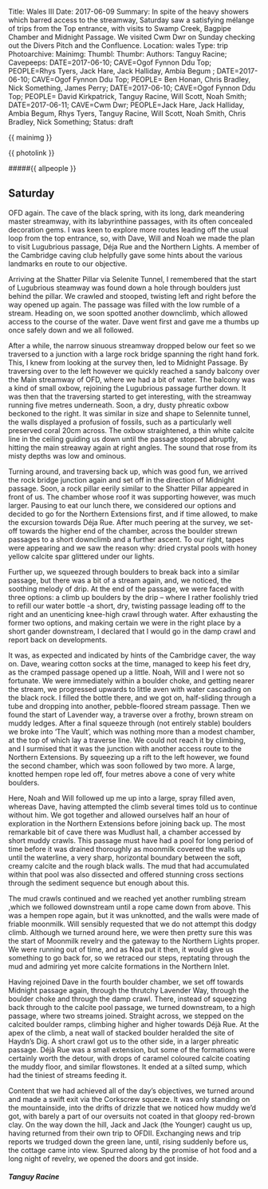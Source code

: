 Title: Wales III 
Date: 2017-06-09 
Summary: In spite of the heavy showers which barred access to the streamway, Saturday saw a satisfying mélange of trips from the Top entrance, with visits to Swamp Creek, Bagpipe Chamber and Midnight Passage. We visited Cwm Dwr on Sunday checking out the Divers Pitch and the Confluence. 
Location: wales
Type: trip 
Photoarchive:
Mainimg:
Thumbl:
Thumbr:
Authors: Tanguy Racine; 
Cavepeeps: DATE=2017-06-10; CAVE=Ogof Fynnon Ddu Top; PEOPLE=Rhys Tyers, Jack Hare, Jack Halliday, Ambia Begum ; 
           DATE=2017-06-10; CAVE=Ogof Fynnon Ddu Top; PEOPLE= Ben Honan, Chris Bradley, Nick Something, James Perry;
           DATE=2017-06-10; CAVE=Ogof Fynnon Ddu Top; PEOPLE= David Kirkpatrick, Tanguy Racine, Will Scott, Noah Smith;
           DATE=2017-06-11; CAVE=Cwm Dwr; PEOPLE=Jack Hare, Jack Halliday, Ambia Begum, Rhys Tyers, Tanguy Racine, Will Scott, Noah Smith, Chris Bradley, Nick Something;
Status: draft

<!--
Cavepeeps: DATE=2017-06-09; CAVE=Ogof Fynnon Ddu, Cwm Dwr; 
PEOPLE=Ben Honan,  Rhys Tyers, James Perry, Jack Hare, Noah Smith, Tanguy Racine, Chris Bradley, Ambia Begum, Jack Halliday, Nick ..., Will Scott, David Kirkpatrick; 
DATE=2017-06-10; 
  CAVE=Ogof Fynnon Ddu Top ==> Swamp Creek; PEOPLE=Rhys Tyers, Jack Hare, Jack Halliday, Ambia Begum ; 
  CAVE=Ogof Fynnon Ddu Top ==> Bagpipe Chamber; PEOPLE= Ben Honan, Chris Bradley, Nick ..., James Perry;
  CAVE=Ogof Fynnon Ddu Top ==> Northern Lights; PEOPLE= David Kirkpatrick, Tanguy Racine, Will Scott, Noah Smith;
DATE=2017-06-11; CAVE=Cwm Dwr; PEOPLE=Jack Hare, Jack Halliday, Ambia Begum, Rhys Tyers, Tanguy Racine, Will Scott, Noah Smith, Chris Bradley, Nick ...;
-->


{{ mainimg }}

{{ photolink }} 

#####{{ allpeople }}

## Saturday 
OFD again. The cave of the black spring, with its long, dark meandering master streamway, with its labyrinthine passages, with its often concealed decoration gems. I was keen to explore more routes leading off the usual loop from the top entrance, so, with Dave, Will and Noah we made the plan to visit Lugubrious passage, Déja Rue and the Northern Lights. A member of the Cambridge caving club helpfully gave some hints about the various landmarks en route to our objective.

Arriving at the Shatter Pillar via Selenite Tunnel, I remembered that the start of Lugubrious steamway was found down a hole through boulders just behind the pillar.  We crawled and stooped, twisting left and right before the way opened up again. The passage was filled with the low rumble of a stream. Heading on, we soon spotted another downclimb, which allowed access to the course of the water. Dave went first and gave me a thumbs up once safely down and we all followed. 

After a while, the narrow sinuous streamway dropped below our feet so we traversed to a junction with a large rock bridge spanning the right hand fork. This, I knew from looking at the survey then, led to Midnight Passage. By traversing over to the left however we quickly reached a sandy balcony over the Main streamway of OFD, where we had a bit of water. The balcony was a kind of small oxbow, rejoining the Lugubrious passage further down. It was then that the traversing started to get interesting, with the streamway running five metres underneath. Soon, a dry, dusty phreatic oxbow beckoned to the right. It was similar in size and shape to Selennite tunnel, the walls displayed a profusion of fossils, such as a particularly well preserved coral 20cm across.
The oxbow straightened, a thin white calcite line in the ceiling guiding us down until the passage stopped abruptly, hitting the main streaway again at right angles. The sound that rose from its misty depths was low and ominous. 

Turning around, and traversing back up, which was good fun, we arrived the rock bridge junction again and set off in the  direction of Midnight passage. Soon, a rock pillar eerily similar to the Shatter Pillar appeared in front of us. The chamber whose roof it was supporting however, was much larger. Pausing to eat our lunch there, we considered our options and decided to go for the Northern Extensions first, and if time allowed, to make the excursion towards Déja Rue. After much peering at the survey, we set-off towards the higher end of the chamber, across the boulder strewn passages to a short downclimb and a further ascent. To our right, tapes were appearing and we saw the reason why: dried crystal pools with honey yellow calcite spar glittered under our lights.

Further up, we squeezed through boulders to break back into a similar passage, but there was a bit of a stream again, and, we noticed, the soothing melody of drip. At the end of the passage, we were faced with three options: a climb up boulders by the drip – where I rather foolishly tried to refill our water bottle -a short, dry, twisting passage leading off to the right and an unenticing knee-high crawl through water.  After exhausting the former two options, and making certain we were in the right place by a short gander downstream, I declared that I would go in the damp crawl and report back on developments. 

It was, as expected and indicated by hints of the Cambridge caver,  the way on.  Dave, wearing cotton socks at the time, managed to keep his feet dry, as the cramped passage opened up a little. Noah, Will and I were not so fortunate. We were immediately within a boulder choke, and getting nearer the stream, we progressed upwards to little aven with water cascading on the black rock. I filled the bottle there, and we got on, half-sliding through a tube and dropping into another, pebble-floored stream passage. Then we found the start of Lavender way, a traverse over a frothy, brown stream on muddy ledges.  After a final squeeze through (not entirely stable) boulders we broke into ‘The Vault’, which was nothing more than a modest chamber, at the top of which lay a traverse line. We could not reach it by climbing, and I surmised that it was the junction with another access route to the Northern Extensions. By squeezing up a rift to the left however, we found the second chamber, which was soon followed by two more. A large, knotted hempen rope led off, four metres above a cone of very white boulders. 

Here, Noah and Will followed up me up into a large, spray filled aven, whereas Dave, having attempted the climb several times told us to continue without him. We got together and allowed ourselves half an hour of exploration in the Northern Extensions before joining back up.  The most remarkable bit of cave there was Mudlust hall, a chamber accessed by short muddy crawls. This passage must have had a pool for long period of time before it was drained thoroughly as moonmilk covered the walls up until the waterline, a very sharp, horizontal boundary between the soft, creamy calcite and the rough black walls. The mud that had accumulated within that pool was also dissected and offered stunning cross sections through the sediment sequence but enough about this. 

The mud crawls continued and we reached yet another rumbling stream ,which we followed downstream until a rope came down from above. This was a hempen rope again, but it was unknotted, and the walls were made of friable moonmilk. Will sensibly requested that we do not attempt this dodgy climb. Although we turned around here, we were then pretty sure this was the start of Moonmilk revelry and the gateway to the Northern Lights proper. We were running out of time,  and as Noa put it then, it would give us something to go back for, so we retraced our steps, reptating through the mud and admiring yet more calcite formations in the Northern Inlet.

Having rejoined Dave in the fourth boulder chamber, we set off towards Midnight passage again, through the thrutchy Lavender Way, through the boulder choke and through the damp crawl. There, instead of squeezing back through to the calcite pool passage, we turned downstream, to a high passage, where two streams joined. Straight across, we stepped on the calcited boulder ramps, climbing higher and higher towards Déjà Rue. At the apex of the climb, a neat wall of stacked boulder heralded the site of Haydn’s Dig.  A short crawl got us to the other side, in a larger phreatic passage. Déjà Rue was a small extension, but some of the formations were certainly worth the detour, with drops of caramel coloured calcite coating the muddy floor, and similar flowstones. It ended at a silted sump, which had the tiniest of streams feeding it.

Content that we had achieved all of the day’s objectives, we turned around and made a swift exit via the Corkscrew squeeze. It was only standing on the mountainside, into the drifts of drizzle that we noticed how muddy we’d got, with barely a part of our oversuits not coated in that gloopy red-brown clay. On the way down the hill, Jack and Jack (the Younger) caught us up, having returned from their own trip to OFDII. Exchanging news and trip reports we trudged down the green lane, until, rising suddenly before us, the cottage came into view. Spurred along by the promise of hot food and a long night of revelry, we opened the doors and got inside.

##### Tanguy Racine

